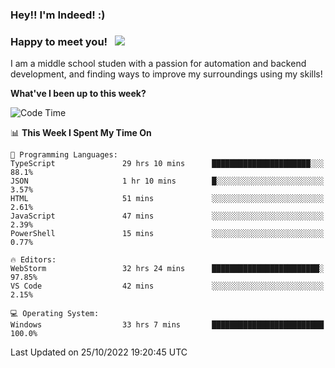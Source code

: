 ### Hey!! I'm Indeed! :) 

### Happy to meet you! &nbsp; ![](https://visitor-badge.glitch.me/badge?page_id=Indeedornot.Indeedornot)

I am a middle school studen with a passion for automation and backend development, and finding ways to improve my surroundings using my skills!

**What've I been up to this week?** 

<!--START_SECTION:waka-->
![Code Time](http://img.shields.io/badge/Code%20Time-533%20hrs%2037%20mins-blue)

📊 **This Week I Spent My Time On** 

```text
💬 Programming Languages: 
TypeScript               29 hrs 10 mins      ██████████████████████░░░   88.1% 
JSON                     1 hr 10 mins        █░░░░░░░░░░░░░░░░░░░░░░░░   3.57% 
HTML                     51 mins             ░░░░░░░░░░░░░░░░░░░░░░░░░   2.61% 
JavaScript               47 mins             ░░░░░░░░░░░░░░░░░░░░░░░░░   2.39% 
PowerShell               15 mins             ░░░░░░░░░░░░░░░░░░░░░░░░░   0.77%

🔥 Editors: 
WebStorm                 32 hrs 24 mins      ████████████████████████░   97.85% 
VS Code                  42 mins             ░░░░░░░░░░░░░░░░░░░░░░░░░   2.15%

💻 Operating System: 
Windows                  33 hrs 7 mins       █████████████████████████   100.0%

```


 Last Updated on 25/10/2022 19:20:45 UTC
<!--END_SECTION:waka-->
